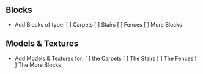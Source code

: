 Blocks
----------------------------
* Add Blocks of type:
[ ] Carpets
[ ] Stairs
[ ] Fences
[ ] More Blocks

Models & Textures
----------------------------
* Add Models & Textures for:
[ ] the Carpets
[ ] The Stairs
[ ] The Fences
[ ] The More Blocks

